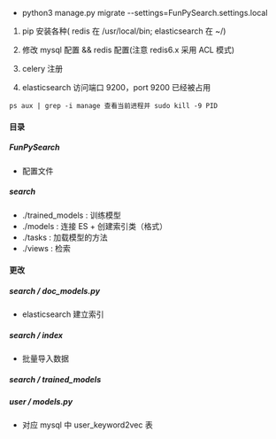 * python3 manage.py migrate --settings=FunPySearch.settings.local

1. pip 安装各种( redis 在 /usr/local/bin; elasticsearch 在 ~/)

2. 修改 mysql 配置 && redis 配置(注意 redis6.x 采用 ACL 模式)

3. celery 注册

4. elasticsearch 访问端口 9200，port 9200 已经被占用

` ps aux | grep -i manage 查看当前进程并 sudo kill -9 PID `


#### 目录
##### FunPySearch
* 配置文件

##### search
* ./trained_models : 训练模型
* ./models : 连接 ES + 创建索引类（格式）
* ./tasks : 加载模型的方法
* ./views : 检索


#### 更改
##### search / doc_models.py
* elasticsearch 建立索引
##### search / index 
* 批量导入数据
##### search / trained_models
##### 

##### user / models.py
* 对应 mysql 中 user_keyword2vec 表